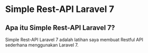 # Simple Rest-API Laravel 7

## Apa itu Simple Rest-API Laravel 7?
Simple Rest-API Laravel 7 adalah latihan saya membuat Restful API sederhana menggunakan Laravel 7.
